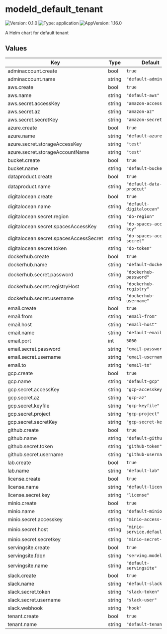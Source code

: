 # modeld_default_tenant

![Version: 0.1.0](https://img.shields.io/badge/Version-0.1.0-informational?style=flat-square) ![Type: application](https://img.shields.io/badge/Type-application-informational?style=flat-square) ![AppVersion: 1.16.0](https://img.shields.io/badge/AppVersion-1.16.0-informational?style=flat-square)

A Helm chart for default tenant

## Values

| Key | Type | Default | Description |
|-----|------|---------|-------------|
| adminaccount.create | bool | `true` |  |
| adminaccount.name | string | `"default-admin"` |  |
| aws.create | bool | `true` |  |
| aws.name | string | `"default-aws"` |  |
| aws.secret.accessKey | string | `"amazon-access-key"` |  |
| aws.secret.az | string | `"amazon-az"` |  |
| aws.secret.secretKey | string | `"amazon-secret-key"` |  |
| azure.create | bool | `true` |  |
| azure.name | string | `"default-azure"` |  |
| azure.secret.storageAccessKey | string | `"test"` |  |
| azure.secret.storageAccountName | string | `"test"` |  |
| bucket.create | bool | `true` |  |
| bucket.name | string | `"default-bucket"` |  |
| dataproduct.create | bool | `true` |  |
| dataproduct.name | string | `"default-data-prodcut"` |  |
| digitalocean.create | bool | `true` |  |
| digitalocean.name | string | `"default-digitalocean"` |  |
| digitalocean.secret.region | string | `"do-region"` |  |
| digitalocean.secret.spacesAccessKey | string | `"do-spaces-access-key"` |  |
| digitalocean.secret.spacesAccessSecret | string | `"do-spaces-access-secret"` |  |
| digitalocean.secret.token | string | `"do-token"` |  |
| dockerhub.create | bool | `true` |  |
| dockerhub.name | string | `"default-dockerhub"` |  |
| dockerhub.secret.password | string | `"dockerhub-password"` |  |
| dockerhub.secret.registryHost | string | `"dockerhub-registry"` |  |
| dockerhub.secret.username | string | `"dockerhub-username"` |  |
| email.create | bool | `true` |  |
| email.from | string | `"email-from"` |  |
| email.host | string | `"email-host"` |  |
| email.name | string | `"default-email"` |  |
| email.port | int | `5060` |  |
| email.secret.password | string | `"email-password"` |  |
| email.secret.username | string | `"email-username"` |  |
| email.to | string | `"email-to"` |  |
| gcp.create | bool | `true` |  |
| gcp.name | string | `"default-gcp"` |  |
| gcp.secret.accessKey | string | `"gcp-accesskey"` |  |
| gcp.secret.az | string | `"gcp-az"` |  |
| gcp.secret.keyfile | string | `"gcp-keyfile"` |  |
| gcp.secret.project | string | `"gcp-project"` |  |
| gcp.secret.secretKey | string | `"gcp-secret-key"` |  |
| github.create | bool | `true` |  |
| github.name | string | `"default-github"` |  |
| github.secret.token | string | `"github-token"` |  |
| github.secret.username | string | `"github-username"` |  |
| lab.create | bool | `true` |  |
| lab.name | string | `"default-lab"` |  |
| license.create | bool | `true` |  |
| license.name | string | `"default-license"` |  |
| license.secret.key | string | `"license"` |  |
| minio.create | bool | `true` |  |
| minio.name | string | `"default-minio"` |  |
| minio.secret.accesskey | string | `"minio-access-key"` |  |
| minio.secret.host | string | `"minio-service.default."` |  |
| minio.secret.secretkey | string | `"minio-secret-key"` |  |
| servingsite.create | bool | `true` |  |
| servingsite.fdqn | string | `"serving.modeld.io"` |  |
| servingsite.name | string | `"default-servingsite"` |  |
| slack.create | bool | `true` |  |
| slack.name | string | `"default-slack"` |  |
| slack.secret.token | string | `"slack-token"` |  |
| slack.secret.username | string | `"slack-user"` |  |
| slack.webhook | string | `"hook"` |  |
| tenant.create | bool | `true` |  |
| tenant.name | string | `"default-tenant"` |  |

